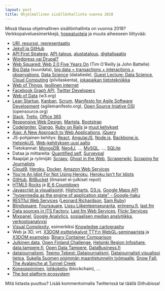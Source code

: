 ```yaml
---
layout: post
title: Ohjelmallinen sisällönhallinta vuonna 2018
---
```


Missä tilassa ohjelmallinen sisällönhallinta on vuonna 2018? Verkkopalveluesimerkkejä, <a href="http://en.wikipedia.org/wiki/No_Silver_Bullet" target="_blank">hopealuoteja</a> ja muuta aiheeseen liittyvää:

<ul>
  <li><a href="https://www.w3.org/TR/webarch/#p21">URI, resurssi, representaatio</a></li>
  <li><a href="https://help.github.com/articles/using-jekyll-as-a-static-site-generator-with-github-pages/">Jekyll ja GitHub</a></li>
<li><a href="http://apievangelist.com/2014/08/11/what-is-an-api-first-strategy-adding-some-dimensions-to-this-new-question/">API First Strategy</a>, <a href="http://digitalistnetwork.com/digitalisti-apitalisti/">API-talous</a>, <a href="https://www.etla.fi/blog/2015/11/23/platform-historiaa-ominaispiirteita-ja-maaritelma/">alustatalous</a>, <a href="http://www.slideshare.net/jukkahuhtamaki/digitalisaatio-muuttaa-kaiken-opetuksenkin">digitalisaatio</a></li>
<li><a class="ext" href="https://www.facebook.com/photo.php?fbid=10152078533343449&amp;set=a.190507928448.122591.760563448&amp;type=1&amp;theater" target="_blank">Wordpress vai Drupal?</a></li>
<li><a href="http://www.web2summit.com/web2009/public/schedule/detail/10194" target="_blank">Web Squared: Web 2.0 Five Years On</a> (Tim O'Reilly ja John Battelle)</li>
<li><a href="http://bits.blogs.nytimes.com/2012/12/31/big-data-rise-of-the-machines/" target="_blank">Big Data</a> (suurdata), <a href="http://usscospeaks.com/wp-content/uploads/2013/02/Big-Data.jpg">big data = transactions + interactions + observations</a>, <a href="http://en.wikipedia.org/wiki/Data_science" target="_blank">Data Science</a> (datatiede), <a href="http://ouzor.github.io/blog/2015/04/29/tty-datascience-lecture.html">Guest Lecture: Data Science</a>, <a href="http://en.wikipedia.org/wiki/Cloud_computing" target="_blank">Cloud Computing</a> (pilvilaskenta), <a href="http://fi.wikipedia.org/wiki/Jokapaikan_tietotekniikka" target="_blank">jokapaikan tietotekniikka</a></li>
<li><a href="http://www.w3c.tut.fi/events/2014/1105-wot/index.html">Web of Things</a>, <a href="http://www.tekes.fi/ohjelmat-ja-palvelut/ohjelmat-ja-verkostot/teollinen-internet/">teollinen internet</a></li>
<li><a href="http://developers.facebook.com/docs/reference/api/" target="_blank">Facebook Graph API</a>, <a href="https://dev.twitter.com/">Twitter Developers</a></li>
<li><a href="https://www.w3.org/2013/data/">Web of Data</a>  (w3.org)</li>
<li><a href="https://twitter.com/AlekRossi/status/410730758089633792">Lean Startup</a>, <a href="http://reaktor.com/blog/kanban-auttaa-loytamaan-ongelmakohdat-ja-parannuskohteet/">Kanban</a>, <a href="http://fi.wikipedia.org/wiki/Scrum" target="_blank">Scrum</a>, <a href="http://www.agilemanifesto.org/" target="_blank">Manifesto for Agile Software Development</a> (agilemanifesto.org), <a href="http://www.opensource.org/" target="_blank">Open Source Iniative OSI</a> (opensource.org)</li>
<li>
  <a href="https://slack.com/">Slack</a>,
  <a href="https://trello.com/">Trello</a>,
  <a href="http://www.tivi.fi/Kaikki_uutiset/2015-02-25/Ilmainen-Office-365-nyt-opiskelijoille-3216328.html">Office 365</a>
</li>
<li><a href="http://en.wikipedia.org/wiki/Responsive_web_design" target="_blank">Responsive Web Design</a>, <a href="http://www.martela.fi/">Martela</a>, <a href="http://getbootstrap.com/">Bootstrap</a></li>
<li><a href="http://codeigniter.com/" target="_blank">CodeIgniter</a>, <a href="http://www.djangoproject.com/" target="_blank">Django</a>, <a href="http://www.rubyonrails.org/" target="_blank">Ruby on Rails</a> ja <a href="http://www.google.fi/search?aq=f&amp;sourceid=chrome&amp;ie=UTF-8&amp;q=web+framework" target="_blank">muut kehykset</a></li>
<li><a href="http://www.adaptivepath.com/ideas/ajax-new-approach-web-applications/">Ajax: A New Approach to Web Applications</a>, <a href="http://jquery.com/" target="_blank">jQuer</a><a href="http://jquery.com/" target="_blank">y</a></li>
<li>JS-pohjainen kehitys: <a href="https://facebook.github.io/react/">React</a>, <a href="https://angularjs.org/">AngularJS</a>, <a href="http://blite.iki.fi/artikkelit/javascript-nodejs-johdanto/" target="_blank">Node.js</a>, <a href="http://backbonejs.org/" target="_blank">Backbone.js</a>, <a href="http://helsinkijs.org/">HelsinkiJS</a>, <a href="http://geniem.fi/node-js-ja-web-kehityksen-uusi-aalto/">Web-kehityksen uusi aalto</a></li>
<li>Tietokannat: <a href="http://www.mongodb.org/" target="_blank">MongoDB</a>, <a href="http://www.neo4j.org/" target="_blank">Neo4J</a>, ..., <a href="http://www.mysql.com/" target="_blank">MySQL</a>, ..., <a href="http://www.sqlite.org/" target="_blank">SQLite</a></li>
<li>Dataa ja mittareita: <a href="http://quantifiedself.fi/">Quantified self</a>, <a href="http://www.surveypal.com/fi/">Surveypal</a></li>
<li>Raapijat ja ryömijät: <a href="http://scrapy.org/">Scrapy</a>, <a href="http://rimthong.com/ghost-in-the-web-scraping-with-phantom-and-casper/">Ghost in the Web</a>, <a href="https://scraperwiki.com/">Scraperwiki</a>, <a href="https://leanpub.com/scrapingforjournalists">Scraping for Journalists</a></li>
<li><a href="https://c9.io/">Cloud9</a>, <a href="http://www.heroku.com/" target="_blank">Heroku</a>, <a href="https://www.docker.com/">Docker</a>, <a href="http://aws.amazon.com/" target="_blank">Amazon Web Services</a></li>
<li><a href="http://railstips.org/blog/archives/2009/11/08/youre-an-idiot-for-not-using-heroku/" target="_blank">You're An Idiot For Not Using Heroku</a>, <a href="http://rdegges.com/heroku-isnt-for-idiots" target="_blank">Heroku Isn't for Idiots</a></li>
<li><a href="https://github.com/" target="_blank">GitHub</a>, <a href="http://bitbucket.org/" target="_blank">BitBucket</a> (ilmaiset ei-julkiset repot)</li>
<li><a href="http://dev.w3.org/html5/spec/Overview.html" target="_blank">HTML5</a><span> </span><a href="http://www.html5rocks.com/en/" target="_blank">Rocks</a><span> ja </span><a href="http://www.ie6countdown.com/" target="_blank">IE 6 Countdown</a></li>
<li><a href="http://datavisualization.ch/tools/13-javascript-libraries-for-visualizations" target="_blank">Javascript ja visualisoint</a>i, <a href="http://www.highcharts.com/" target="_blank">Highcharts</a>, <a href="http://d3js.org/">D3.js</a>, <a href="https://developers.google.com/maps/">Google Maps API</a></li>
<li><a href="http://www.google.fi/search?q=%22hypermedia+as+the+engine+of+application+state" target="_blank">"hypermedia as the engine of application state" - Google-haku</a></li>
<li><a href="http://oreilly.com/catalog/9780596529260/" target="_blank">RESTful Web Services</a> (<a href="http://www.oreillynet.com/pub/au/2556" target="_blank">Leonard Richardson</a>, <a href="http://www.oreillynet.com/pub/au/242" target="_blank">Sam Ruby</a>)</li>
<li><a href="http://blindsquare.com/" target="_blank">Blindsquare</a>, <a href="https://foursquare.com/" target="_blank">Foursquare</a>, <a href="http://lissu.tampere.fi/" target="_blank">Lissu Liikenteenseuranta</a>, <a href="http://www.erimenu.fi/" target="_blank">erimenu.fi</a>, <a href="http://last.fm/" target="_blank">last.fm</a></li>
<li><a href="http://data.itsfactory.fi/">Data sources in ITS Factory</a>, <a href="http://www.last.fm/api" target="_blank">Last.fm Web Services</a>, <a href="http://www.flickr.com/services/api/" target="_blank">Flickr Services</a></li>
<li><a href="https://mixpanel.com/" target="_blank">Mixpanel</a>, <a href="https://www.google.com/analytics/" target="_blank">Google Analytics</a>, <a href="http://openrisk.wordpress.com/2011/09/06/mita-sosiaalisessa-mediassa-tapahtuu/" target="_blank">sosiaalisen median analytiikka</a>, <a href="https://www.youtube.com/watch?v=2guKJfvq4uI">verkostoanalyysi</a></li>
<li><a href="http://www.visualcomplexity.com/">Visual Complexity</a>, esimerkiksi <a href="http://www.visualcomplexity.com/vc/project.cfm?id=623" target="_blank">Knowledge cartography</a></li>
<li>Web ja 3D, vrt. <a href="http://lively.cs.tut.fi/seminars/WebGL2011/x3dom-salonen.pdf" target="_blank">X3DOM esittelykalvot TTY:n WebGL-seminaarista</a> ja <a href="http://examples.x3dom.org/">X3DOM examples</a>: <a href="http://examples.x3dom.org/buddha/index.html">Binary Container Comparison</a></li>
<li><a href="http://julkinendata.fi/" target="_blank">Julkinen data,</a> <a href="http://openfinlandchallenge.fi">Open Finland Challenge</a>, <a href="http://www.hri.fi/fi/" target="_blank">Helsinki Region Infoshare</a>, <a href="http://data.tampere.fi/">data.tampere.fi</a>, <a href="http://www.facebook.com/home.php?sk=group_175241005863017" target="_blank">Open Data Tampere</a>, <a href="http://www.databusiness.fi/fi/etusivu/">DataBusiness.fi</a></li>
<li><a href="http://www.google.fi/search?q=datajournalismi" target="_blank">datajournalismi</a>, <a href="http://datajournalismi.blogspot.fi/" target="_blank">Teemo Tebest: Datajournalismi</a>, <a href="http://www.tut.fi/rajapinta/artikkelit/2013/2/datajournalisti-visualisoi-tietoa">Datajournalisti visualisoi tietoa</a>, <a href="http://yle.fi/uutiset/sukella_suomen_pisimman_maantietunnelin_tyomaalle/7657536">Sukella Suomen pisimmän maantietunnelin työmaalle</a>, <a href="http://www.nytimes.com/projects/2012/snow-fall/#/?part=tunnel-creek" target="_blank">Snow Fall: The Avalanche at Tunnel Creek</a></li>
<li><a href="https://www.coursera.org/specializations/machine-learning">Koneoppiminen</a>, <a href="http://digitalistnetwork.com/mullistaako-palikkaketju-liiketoimintasi/">lohkoketju</a> (blockchain), ...</li>
<li><a href="https://www.oreilly.com/ideas/infographic-the-bot-platform-ecosystem">The bot platform ecosystem</a></li>
</ul>

<p>Mitä listasta puuttuu? Lisää kommentoimalla Twitterissä tai täällä Githubissa!</p>
